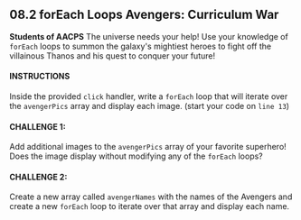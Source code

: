 ## 08.2 forEach Loops Avengers: Curriculum War

**Students of AACPS** The universe needs your help! Use your knowledge of `forEach` loops to summon the galaxy's mightiest heroes to fight off the villainous Thanos and his quest to conquer your future!

#### INSTRUCTIONS

Inside the provided `click` handler, write a `forEach` loop that will iterate over the `avengerPics` array and display each image. (start your code on `line 13`)

#### CHALLENGE 1:

Add additional images to the `avengerPics` array of your favorite superhero! Does the image display without modifying any of the `forEach` loops?

#### CHALLENGE 2:

Create a new array called `avengerNames` with the names of the Avengers and create a new `forEach` loop to iterate over that array and display each name.

